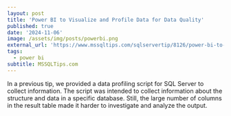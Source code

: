 ```yaml
---
layout: post
title: 'Power BI to Visualize and Profile Data for Data Quality'
published: true
date: '2024-11-06'
image: /assets/img/posts/powerbi.png
external_url: 'https://www.mssqltips.com/sqlservertip/8126/power-bi-to-visualize-and-profile-data-for-data-quality/?utm_source=HadiFadlallah'
tags:
  - power bi
subtitle: MSSQLTips.com
---
```

In a previous tip, we provided a data profiling script for SQL Server to collect information. The script was intended to collect information about the structure and data in a specific database. Still, the large number of columns in the result table made it harder to investigate and analyze the output.
